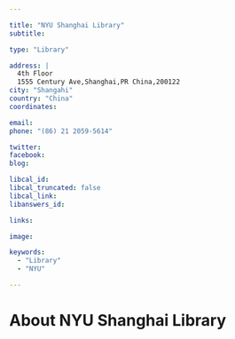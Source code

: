 ```yaml
---

title: "NYU Shanghai Library"
subtitle: 

type: "Library"

address: |
  4th Floor
  1555 Century Ave,Shanghai,PR China,200122
city: "Shangahi"
country: "China"
coordinates: 

email: 
phone: "(86) 21 2059-5614"

twitter: 
facebook: 
blog:

libcal_id: 
libcal_truncated: false
libcal_link: 
libanswers_id: 

links:

image: 

keywords:
  - "Library"
  - "NYU"

---
```


# About NYU Shanghai Library


